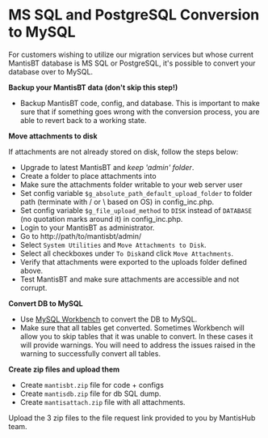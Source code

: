 # MS SQL and PostgreSQL Conversion to MySQL

For customers wishing to utilize our migration services but whose current MantisBT database is MS SQL or PostgreSQL, it's possible to convert your database over to MySQL. 

**Backup your MantisBT data (don't skip this step!)**

- Backup MantisBT code, config, and database.  This is important to make sure that if something goes wrong with the conversion process, you are able to revert back to a working state.

**Move attachments to disk**

If attachments are not already stored on disk, follow the steps below:

- Upgrade to latest MantisBT and *keep 'admin' folder*.
- Create a folder to place attachments into
- Make sure the attachments folder writable to your web server user
- Set config variable `$g_absolute_path_default_upload_folder` to folder path (terminate with / or \ based on OS) in config_inc.php.
- Set config variable `$g_file_upload_method` to `DISK` instead of `DATABASE` (no quotation marks around it) in config_inc.php.
- Login to your MantisBT as administrator.
- Go to http://path/to/mantisbt/admin/
- Select `System Utilities` and `Move Attachments to Disk`.
- Select all checkboxes under `To Disk`and click `Move Attachments`.
- Verify that attachments were exported to the uploads folder defined above.
- Test MantisBT and make sure attachments are accessible and not corrupt.

**Convert DB to MySQL**

- Use [MySQL Workbench](https://www.mysql.com/products/workbench/) to convert the DB to MySQL.
- Make sure that all tables get converted. Sometimes Workbench will allow you to skip tables that it was unable to convert. In these cases it will provide warnings. You will need to address the issues raised in the warning to successfully convert all tables.

**Create zip files and upload them**

- Create `mantisbt.zip` file for code + configs
- Create `mantisdb.zip` file for db SQL dump.
- Create `mantisattach.zip` file with all attachments.

Upload the 3 zip files to the file request link provided to you by MantisHub team.
